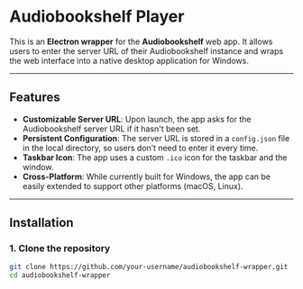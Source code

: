 # Audiobookshelf Player

This is an **Electron wrapper** for the **Audiobookshelf** web app. It allows users to enter the server URL of their Audiobookshelf instance and wraps the web interface into a native desktop application for Windows.

---

## Features

- **Customizable Server URL**: Upon launch, the app asks for the Audiobookshelf server URL if it hasn't been set.
- **Persistent Configuration**: The server URL is stored in a `config.json` file in the local directory, so users don’t need to enter it every time.
- **Taskbar Icon**: The app uses a custom `.ico` icon for the taskbar and the window.
- **Cross-Platform**: While currently built for Windows, the app can be easily extended to support other platforms (macOS, Linux).

---

## Installation

### 1. **Clone the repository**

```bash
git clone https://github.com/your-username/audiobookshelf-wrapper.git
cd audiobookshelf-wrapper
